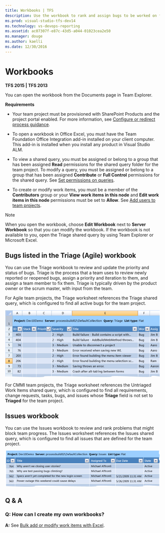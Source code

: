 ```yaml
---
title: Workbooks | TFS
description: Use the workbook to rank and assign bugs to be worked on for an iteration, also referred to as a sprint.
ms.prod: visual-studio-tfs-dev14
ms.technology: vs-devops-reporting
ms.assetid: ac07307f-e87c-43d5-a044-01023cea2e50
ms.manager: douge
ms.author: kaelli
ms.date: 12/30/2016
---
```

# Workbooks 

**TFS 2015 | TFS 2013**
  
 You can open the workbook from the Documents page in Team Explorer.  
  
 **Requirements**  
  
-   Your team project must be provisioned with SharePoint Products and the project portal enabled. For more information, see [Configure or redirect process guidance](../sharepoint-dashboards/configure-or-redirect-process-guidance.md).  
  
-   To open a workbook in Office Excel, you must have the Team Foundation Office Integration add-in installed on your client computer. This add-in is installed when you install any product in Visual Studio ALM.  
  
-   To view a shared query, you must be assigned or belong to a group that has been assigned **Read** permissions for the shared query folder for the team project. To modify a query, you must be assigned or belong to a group that has been assigned **Contribute** or **Full Control** permissions for the shared query. See [Set permissions on queries](../../work/track/set-query-permissions.md).  
  
-   To create or modify work items, you must be a member of the **Contributors** group or your **View work items in this node** and **Edit work items in this node** permissions must be set to **Allow**. See [Add users to team projects](../../setup-admin/add-users.md).  
  
> [!NOTE]
>  When you open the workbook, choose **Edit Workbook** next to **Server Workbook** so that you can modify the workbook. If the workbook is not available to you, open the Triage shared query by using Team Explorer or Microsoft Excel.  
  
## Bugs listed in the Triage (Agile) workbook  
 You can use the Triage workbook to review and update the priority and status of bugs. Triage is the process that a team uses to review newly reported or reopened bugs, assign a priority and iteration to them, and assign a team member to fix them. Triage is typically driven by the product owner or the scrum master, with input from the team.  
  
 For Agile team projects, the Triage worksheet references the Triage shared query, which is configured to find all active bugs for the team project.  
  
 ![Example triage workbook](_img/procguid_workbooktriage.png "ProcGuid_WorkbookTriage")  
  
 For CMMI team projects, the Triage worksheet references the Untriaged Work Items shared query, which is configured to find all requirements, change requests, tasks, bugs, and issues whose **Triage** field is not set to **Triaged** for the team project.  
  
## Issues workbook  
 You can use the Issues workbook to review and rank problems that might block team progress. The Issues worksheet references the Issues shared query, which is configured to find all issues that are defined for the team project.  
  
 ![Example of Issues Workbook](_img/procguid_workbookissues.png "ProcGuid_WorkbookIssues")  
  
## Q & A  
  
### Q: How can I create my own workbooks?  
 **A:** See [Bulk add or modify work items with Excel](../../work/office/bulk-add-modify-work-items-excel.md).
